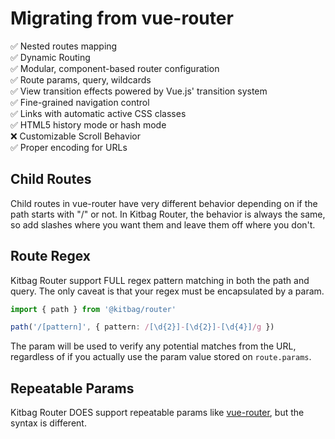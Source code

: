 # Migrating from vue-router

:white_check_mark: Nested routes mapping  
:white_check_mark: Dynamic Routing  
:white_check_mark: Modular, component-based router configuration  
:white_check_mark: Route params, query, wildcards  
:white_check_mark: View transition effects powered by Vue.js' transition system  
:white_check_mark: Fine-grained navigation control  
:white_check_mark: Links with automatic active CSS classes  
:white_check_mark: HTML5 history mode or hash mode  
:x: Customizable Scroll Behavior  
:white_check_mark: Proper encoding for URLs  

## Child Routes

Child routes in vue-router have very different behavior depending on if the path starts with "/" or not. In Kitbag Router, the behavior is always the same, so add slashes where you want them and leave them off where you don't.

## Route Regex

Kitbag Router support FULL regex pattern matching in both the path and query. The only caveat is that your regex must be encapsulated by a param.

```ts
import { path } from '@kitbag/router'

path('/[pattern]', { pattern: /[\d{2}]-[\d{2}]-[\d{4}]/g })
```

The param will be used to verify any potential matches from the URL, regardless of if you actually use the param value stored on `route.params`.

## Repeatable Params

Kitbag Router DOES support repeatable params like [vue-router](https://router.vuejs.org/guide/essentials/route-matching-syntax.html#Repeatable-params), but the syntax is different.
